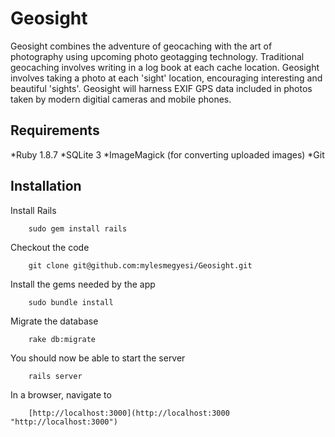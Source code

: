 # Geosight

Geosight combines the adventure of geocaching with the art of photography using upcoming photo geotagging technology. Traditional geocaching involves writing in a log book at each cache location. Geosight involves taking a photo at each 'sight' location, encouraging interesting and beautiful 'sights'. Geosight will harness EXIF GPS data included in photos taken by modern digitial cameras and mobile phones.

## Requirements

*Ruby 1.8.7
*SQLite 3
*ImageMagick (for converting uploaded images)
*Git

## Installation

Install Rails

        sudo gem install rails

Checkout the code

        git clone git@github.com:mylesmegyesi/Geosight.git

Install the gems needed by the app

        sudo bundle install

Migrate the database

        rake db:migrate

You should now be able to start the server

        rails server

In a browser, navigate to

        [http://localhost:3000](http://localhost:3000 "http://localhost:3000")